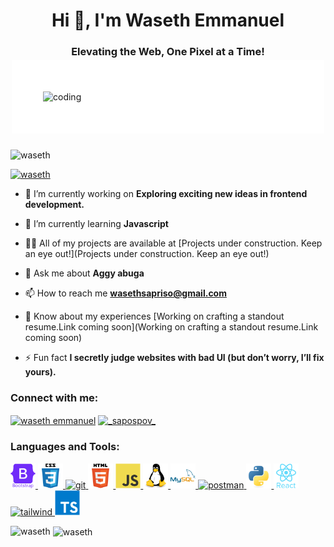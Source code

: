 <h1 align="center">Hi 👋, I'm Waseth Emmanuel</h1>
<h3 align="center">Elevating the Web, One Pixel at a Time!</h3>
<img 
  src="https://camo.githubusercontent.com/4d9f5ecceb711eec6e2018f38a5677dc657c9738d4a65ba3b928c41c0a45b439/68747470733a2f2f6d69726f2e6d656469756d2e636f6d2f6d61782f313336302f302a37513379765349765f7430696f4a2d5a2e676966" 
  alt="coding" 
  width="400" 
  style="display: block; margin: 0 auto; position: relative; top: -12px; background-color: white; padding: 50px;">


<p align="left"> <img src="https://komarev.com/ghpvc/?username=waseth&label=Profile%20views&color=0e75b6&style=flat" alt="waseth" /> </p>

<p align="left"> <a href="https://github.com/ryo-ma/github-profile-trophy"><img src="https://github-profile-trophy.vercel.app/?username=waseth" alt="waseth" /></a> </p>

- 🔭 I’m currently working on **Exploring exciting new ideas in frontend development.**

- 🌱 I’m currently learning **Javascript**

- 👨‍💻 All of my projects are available at [Projects under construction. Keep an eye out!](Projects under construction. Keep an eye out!)

- 💬 Ask me about **Aggy abuga**

- 📫 How to reach me **wasethsapriso@gmail.com**

- 📄 Know about my experiences [Working on crafting a standout resume.Link coming soon](Working on crafting a standout resume.Link coming soon)

- ⚡ Fun fact **I secretly judge websites with bad UI (but don’t worry, I’ll fix yours).**

<h3 align="left">Connect with me:</h3>
<p align="left">
<a href="[https://linkedin.com/in/waseth emmanuel](https://www.linkedin.com/in/waseth-emmanuel/?lipi=urn%3Ali%3Apage%3Ad_flagship3_feed%3B3Liv8oceRJix2xquEzwjPA%3D%3D)" target="blank"><img align="center" src="https://raw.githubusercontent.com/rahuldkjain/github-profile-readme-generator/master/src/images/icons/Social/linked-in-alt.svg" alt="waseth emmanuel" height="30" width="40" /></a>
<a href="https://instagram.com/_sapospov_" target="blank"><img align="center" src="https://raw.githubusercontent.com/rahuldkjain/github-profile-readme-generator/master/src/images/icons/Social/instagram.svg" alt="_sapospov_" height="30" width="40" /></a>
</p>

<h3 align="left">Languages and Tools:</h3>
<p align="left"> <a href="https://getbootstrap.com" target="_blank" rel="noreferrer"> <img src="https://raw.githubusercontent.com/devicons/devicon/master/icons/bootstrap/bootstrap-plain-wordmark.svg" alt="bootstrap" width="40" height="40"/> </a> <a href="https://www.w3schools.com/css/" target="_blank" rel="noreferrer"> <img src="https://raw.githubusercontent.com/devicons/devicon/master/icons/css3/css3-original-wordmark.svg" alt="css3" width="40" height="40"/> </a> <a href="https://git-scm.com/" target="_blank" rel="noreferrer"> <img src="https://www.vectorlogo.zone/logos/git-scm/git-scm-icon.svg" alt="git" width="40" height="40"/> </a> <a href="https://www.w3.org/html/" target="_blank" rel="noreferrer"> <img src="https://raw.githubusercontent.com/devicons/devicon/master/icons/html5/html5-original-wordmark.svg" alt="html5" width="40" height="40"/> </a> <a href="https://developer.mozilla.org/en-US/docs/Web/JavaScript" target="_blank" rel="noreferrer"> <img src="https://raw.githubusercontent.com/devicons/devicon/master/icons/javascript/javascript-original.svg" alt="javascript" width="40" height="40"/> </a> <a href="https://www.linux.org/" target="_blank" rel="noreferrer"> <img src="https://raw.githubusercontent.com/devicons/devicon/master/icons/linux/linux-original.svg" alt="linux" width="40" height="40"/> </a> <a href="https://www.mysql.com/" target="_blank" rel="noreferrer"> <img src="https://raw.githubusercontent.com/devicons/devicon/master/icons/mysql/mysql-original-wordmark.svg" alt="mysql" width="40" height="40"/> </a> <a href="https://postman.com" target="_blank" rel="noreferrer"> <img src="https://www.vectorlogo.zone/logos/getpostman/getpostman-icon.svg" alt="postman" width="40" height="40"/> </a> <a href="https://www.python.org" target="_blank" rel="noreferrer"> <img src="https://raw.githubusercontent.com/devicons/devicon/master/icons/python/python-original.svg" alt="python" width="40" height="40"/> </a> <a href="https://reactjs.org/" target="_blank" rel="noreferrer"> <img src="https://raw.githubusercontent.com/devicons/devicon/master/icons/react/react-original-wordmark.svg" alt="react" width="40" height="40"/> </a> <a href="https://tailwindcss.com/" target="_blank" rel="noreferrer"> <img src="https://www.vectorlogo.zone/logos/tailwindcss/tailwindcss-icon.svg" alt="tailwind" width="40" height="40"/> </a> <a href="https://www.typescriptlang.org/" target="_blank" rel="noreferrer"> <img src="https://raw.githubusercontent.com/devicons/devicon/master/icons/typescript/typescript-original.svg" alt="typescript" width="40" height="40"/> </a> </p>

<p><img align="left" src="https://github-readme-stats.vercel.app/api/top-langs?username=waseth&show_icons=true&locale=en&layout=compact" alt="waseth" /></p>

<p>&nbsp;<img align="center" src="https://github-readme-stats.vercel.app/api?username=waseth&show_icons=true&locale=en" alt="waseth" /></p>
